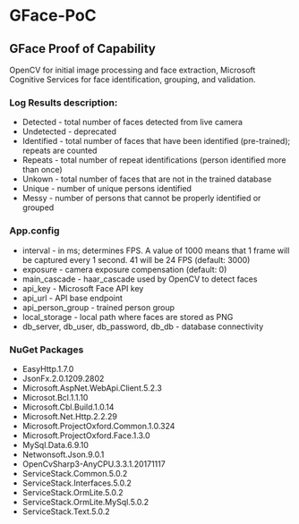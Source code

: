 # GFace-PoC
## GFace Proof of Capability

OpenCV for initial image processing and face extraction, Microsoft Cognitive Services for face identification, grouping, and validation.

### Log Results description:
- Detected - total number of faces detected from live camera
- Undetected - deprecated
- Identified - total number of faces that have been identified (pre-trained); repeats are counted
- Repeats - total number of repeat identifications (person identified more than once)
- Unkown - total number of faces that are not in the trained database
- Unique - number of unique persons identified
- Messy - number of persons that cannot be properly identified or grouped

### App.config
- interval - in ms; determines FPS. A value of 1000 means that 1 frame will be captured every 1 second. 41 will be 24 FPS (default: 3000)
- exposure - camera exposure compensation (default: 0)
- main_cascade - haar_cascade used by OpenCV to detect faces
- api_key - Microsoft Face API key
- api_url - API base endpoint
- api_person_group - trained person group
- local_storage - local path where faces are stored as PNG
- db_server, db_user, db_password, db_db - database connectivity

### NuGet Packages
- EasyHttp.1.7.0
- JsonFx.2.0.1209.2802
- Microsoft.AspNet.WebApi.Client.5.2.3
- Microsot.Bcl.1.1.10
- Microsoft.Cbl.Build.1.0.14
- Microsoft.Net.Http.2.2.29
- Microsoft.ProjectOxford.Common.1.0.324
- Microsoft.ProjectOxford.Face.1.3.0
- MySql.Data.6.9.10
- Netwonsoft.Json.9.0.1
- OpenCvSharp3-AnyCPU.3.3.1.20171117
- ServiceStack.Common.5.0.2
- ServiceStack.Interfaces.5.0.2
- ServiceStack.OrmLite.5.0.2
- ServiceStack.OrmLite.MySql.5.0.2
- ServiceStack.Text.5.0.2
